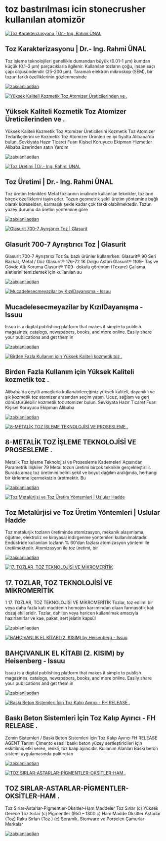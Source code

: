 # toz bastırılması icin stonecrusher kullanılan atomizör
<a href="https://mnn.zoosnet.net/LR/Chatpre.aspx?id=MNN94995150&p=https://topgrinding.com/" target="_blank">![Toz Karakterizasyonu | Dr.- lng. Rahmi ÜNAL](https://github.com/technlg/images/blob/main/10.jpg)</a>
## Toz Karakterizasyonu | Dr.- lng. Rahmi ÜNAL
Toz işleme teknolojileri genellikle dumandan büyük (0.01-1 µm) kumdan küçük (0.1–3 µm) parçacıklarla ilgilenir. Kullanılan tozların çoğu, insan saçı çapı ölçüsündendir (25-200 µm). Taramalı elektron mikroskop (SEM), bir tozun farklı özelliklerinin gözlenmesinde
<a href="https://mnn.zoosnet.net/LR/Chatpre.aspx?id=MNN94995150&p=https://topgrinding.com/" target="_blank"><img src="https://github.com/technlg/images/raw/main/chat11.jpg" alt="zaixianliaotian"/></a><a href="//whatsapp.shibangsoft.com/WhatsApp.php" ><img src="https://github.com/technlg/images/raw/main/chat11.png" alt=""></a>
<a href="https://mnn.zoosnet.net/LR/Chatpre.aspx?id=MNN94995150&p=https://topgrinding.com/" target="_blank">![Yüksek Kaliteli Kozmetik Toz Atomizer Üreticilerinden ve .](https://github.com/technlg/images/blob/main/56.jpg)</a>
## Yüksek Kaliteli Kozmetik Toz Atomizer Üreticilerinden ve .
Yüksek Kaliteli Kozmetik Toz Atomizer Üreticilerini Kozmetik Toz Atomizer Tedarikçilerini ve Kozmetik Toz Atomizer Ürünleri en iyi fiyatta Alibaba'da bulun. Sevkiyata Hazır Ticaret Fuarı Kişisel Koruyucu Ekipman Hizmetler Alibaba üzerinden satın Yardım
<a href="https://mnn.zoosnet.net/LR/Chatpre.aspx?id=MNN94995150&p=https://topgrinding.com/" target="_blank"><img src="https://github.com/technlg/images/raw/main/chat11.jpg" alt="zaixianliaotian"/></a><a href="//whatsapp.shibangsoft.com/WhatsApp.php" ><img src="https://github.com/technlg/images/raw/main/chat11.png" alt=""></a>
<a href="https://mnn.zoosnet.net/LR/Chatpre.aspx?id=MNN94995150&p=https://topgrinding.com/" target="_blank">![Toz Üretimi | Dr.- lng. Rahmi ÜNAL](https://github.com/technlg/images/blob/main/9.jpg)</a>
## Toz Üretimi | Dr.- lng. Rahmi ÜNAL
Toz üretim teknikleri Metal tozlarının imalinde kullanılan teknikler, tozların birçok özelliklerini tayin eder. Tozun geometrik şekli üretim yöntemine bağlı olarak küreselden, karmaşık şekle kadar çok farklı olabilmektedir. Tozun yüzey durumu da üretim yöntemine göre 
<a href="https://mnn.zoosnet.net/LR/Chatpre.aspx?id=MNN94995150&p=https://topgrinding.com/" target="_blank"><img src="https://github.com/technlg/images/raw/main/chat11.jpg" alt="zaixianliaotian"/></a><a href="//whatsapp.shibangsoft.com/WhatsApp.php" ><img src="https://github.com/technlg/images/raw/main/chat11.png" alt=""></a>
<a href="https://mnn.zoosnet.net/LR/Chatpre.aspx?id=MNN94995150&p=https://topgrinding.com/" target="_blank">![Glasurit 700-7 Ayrıştırıcı Toz | Glasurit](https://github.com/technlg/images/blob/main/13.jpg)</a>
## Glasurit 700-7 Ayrıştırıcı Toz | Glasurit
Glasurit 700-7 Ayrıştırıcı Toz Su bazlı ürünler kullanırken: Glasurit® 90 Seri Bazkat, Metal / Düz Glasurit® 176-72 1K Dolgu Astarı Glasurit® 1109- Taş ve Gövde Altı Koruma Glasurit® 1109- dokulu görünüm (Texure) Çalışma aletlerini temizlemek için kullanılan su 
<a href="https://mnn.zoosnet.net/LR/Chatpre.aspx?id=MNN94995150&p=https://topgrinding.com/" target="_blank"><img src="https://github.com/technlg/images/raw/main/chat11.jpg" alt="zaixianliaotian"/></a><a href="//whatsapp.shibangsoft.com/WhatsApp.php" ><img src="https://github.com/technlg/images/raw/main/chat11.png" alt=""></a>
<a href="https://mnn.zoosnet.net/LR/Chatpre.aspx?id=MNN94995150&p=https://topgrinding.com/" target="_blank">![Mucadelesecmeyazilar by KızılDayanışma - Issuu](https://github.com/technlg/images/blob/main/27.jpg)</a>
## Mucadelesecmeyazilar by KızılDayanışma - Issuu
Issuu is a digital publishing platform that makes it simple to publish magazines, catalogs, newspapers, books, and more online. Easily share your publications and get them in 
<a href="https://mnn.zoosnet.net/LR/Chatpre.aspx?id=MNN94995150&p=https://topgrinding.com/" target="_blank"><img src="https://github.com/technlg/images/raw/main/chat11.jpg" alt="zaixianliaotian"/></a><a href="//whatsapp.shibangsoft.com/WhatsApp.php" ><img src="https://github.com/technlg/images/raw/main/chat11.png" alt=""></a>
<a href="https://mnn.zoosnet.net/LR/Chatpre.aspx?id=MNN94995150&p=https://topgrinding.com/" target="_blank">![Birden Fazla Kullanım için Yüksek Kaliteli kozmetik toz .](https://github.com/technlg/images/blob/main/19.jpg)</a>
## Birden Fazla Kullanım için Yüksek Kaliteli kozmetik toz .
Alibaba'da çeşitli amaçlarla kullanabileceğiniz yüksek kaliteli, dayanıklı ve şık kozmetik toz atomizer arasından seçim yapın. Ucuz, sağlam ve geri dönüştürülebilir kozmetik toz atomizer bulun. Sevkiyata Hazır Ticaret Fuarı Kişisel Koruyucu Ekipman Alibaba
<a href="https://mnn.zoosnet.net/LR/Chatpre.aspx?id=MNN94995150&p=https://topgrinding.com/" target="_blank"><img src="https://github.com/technlg/images/raw/main/chat11.jpg" alt="zaixianliaotian"/></a><a href="//whatsapp.shibangsoft.com/WhatsApp.php" ><img src="https://github.com/technlg/images/raw/main/chat11.png" alt=""></a>
<a href="https://mnn.zoosnet.net/LR/Chatpre.aspx?id=MNN94995150&p=https://topgrinding.com/" target="_blank">![8-METALİK TOZ İŞLEME TEKNOLOJİSİ VE PROSESLEME .](https://github.com/technlg/images/blob/main/22.jpg)</a>
## 8-METALİK TOZ İŞLEME TEKNOLOJİSİ VE PROSESLEME .
Metalik Toz İşleme Teknolojisi ve Prosesleme Kademeleri Açısından Parametrik İlişkiler 79 Metal tozun üretimi birçok teknikle gerçekleştirilir. Burada amaç toz üretimini belirli şekil ve boyut dağılım aralığında, herhangi bir kirlenme içermeksizin üretmektir. Bu
<a href="https://mnn.zoosnet.net/LR/Chatpre.aspx?id=MNN94995150&p=https://topgrinding.com/" target="_blank"><img src="https://github.com/technlg/images/raw/main/chat11.jpg" alt="zaixianliaotian"/></a><a href="//whatsapp.shibangsoft.com/WhatsApp.php" ><img src="https://github.com/technlg/images/raw/main/chat11.png" alt=""></a>
<a href="https://mnn.zoosnet.net/LR/Chatpre.aspx?id=MNN94995150&p=https://topgrinding.com/" target="_blank">![Toz Metalürjisi ve Toz Üretim Yöntemleri | Uslular Hadde](https://github.com/technlg/images/blob/main/66.jpg)</a>
## Toz Metalürjisi ve Toz Üretim Yöntemleri | Uslular Hadde
Toz metalurjik tozların üretiminde atomizasyon, mekanik alaşımlama, öğütme, elektroliz ve kimyasal indirgenme yöntemleri kullanılmaktadır. Endüstride kullanılan tozların % 60'dan fazlası atomizasyon yöntemi ile üretilmektedir. Atomizasyon ile toz üretimi, bir 
<a href="https://mnn.zoosnet.net/LR/Chatpre.aspx?id=MNN94995150&p=https://topgrinding.com/" target="_blank"><img src="https://github.com/technlg/images/raw/main/chat11.jpg" alt="zaixianliaotian"/></a><a href="//whatsapp.shibangsoft.com/WhatsApp.php" ><img src="https://github.com/technlg/images/raw/main/chat11.png" alt=""></a>
<a href="https://mnn.zoosnet.net/LR/Chatpre.aspx?id=MNN94995150&p=https://topgrinding.com/" target="_blank">![17. TOZLAR, TOZ TEKNOLOJİSİ VE MİKROMERİTİK](https://github.com/technlg/images/blob/main/54.jpg)</a>
## 17. TOZLAR, TOZ TEKNOLOJİSİ VE MİKROMERİTİK
1 17. TOZLAR, TOZ TEKNOLOJİSİ VE MİKROMERİTİK Tozlar, toz edilmi bir veya daha fazla katı maddenin homojen karıımından oluan farmasötik katı dozaj ekilleridir. Tozlar, dahilen veya haricen kullanılmak amacıyla hazırlanırlar ve kae, paket, sert jelatin kapsül
<a href="https://mnn.zoosnet.net/LR/Chatpre.aspx?id=MNN94995150&p=https://topgrinding.com/" target="_blank"><img src="https://github.com/technlg/images/raw/main/chat11.jpg" alt="zaixianliaotian"/></a><a href="//whatsapp.shibangsoft.com/WhatsApp.php" ><img src="https://github.com/technlg/images/raw/main/chat11.png" alt=""></a>
<a href="https://mnn.zoosnet.net/LR/Chatpre.aspx?id=MNN94995150&p=https://topgrinding.com/" target="_blank">![BAHÇIVANLIK EL KİTABI (2. KISIM) by Heisenberg - Issuu](https://github.com/technlg/images/blob/main/60.jpg)</a>
## BAHÇIVANLIK EL KİTABI (2. KISIM) by Heisenberg - Issuu
Issuu is a digital publishing platform that makes it simple to publish magazines, catalogs, newspapers, books, and more online. Easily share your publications and get them in 
<a href="https://mnn.zoosnet.net/LR/Chatpre.aspx?id=MNN94995150&p=https://topgrinding.com/" target="_blank"><img src="https://github.com/technlg/images/raw/main/chat11.jpg" alt="zaixianliaotian"/></a><a href="//whatsapp.shibangsoft.com/WhatsApp.php" ><img src="https://github.com/technlg/images/raw/main/chat11.png" alt=""></a>
<a href="https://mnn.zoosnet.net/LR/Chatpre.aspx?id=MNN94995150&p=https://topgrinding.com/" target="_blank">![Baskı Beton Sistemleri İçin Toz Kalıp Ayırıcı - FH RELEASE .](https://github.com/technlg/images/blob/main/37.jpg)</a>
## Baskı Beton Sistemleri İçin Toz Kalıp Ayırıcı - FH RELEASE .
Zemin Sistemleri / Baskı Beton Sistemleri İçin Toz Kalıp Ayırıcı FH RELEASE AGENT Tanımı Çimento esaslı baskı beton yüzey sertleştiricileri için eskitilmiş etki veren, renkli, toz kalıp ayırıcıdır. Kullanım Alanları Baskı beton sistemi uygulamasında poliüretan
<a href="https://mnn.zoosnet.net/LR/Chatpre.aspx?id=MNN94995150&p=https://topgrinding.com/" target="_blank"><img src="https://github.com/technlg/images/raw/main/chat11.jpg" alt="zaixianliaotian"/></a><a href="//whatsapp.shibangsoft.com/WhatsApp.php" ><img src="https://github.com/technlg/images/raw/main/chat11.png" alt=""></a>
<a href="https://mnn.zoosnet.net/LR/Chatpre.aspx?id=MNN94995150&p=https://topgrinding.com/" target="_blank">![TOZ SIRLAR-ASTARLAR-PİGMENTLER-OKSİTLER-HAM .](https://github.com/technlg/images/blob/main/9.jpg)</a>
## TOZ SIRLAR-ASTARLAR-PİGMENTLER-OKSİTLER-HAM .
Toz Sırlar-Astarlar-Pigmentler-Oksitler-Ham Maddeler Toz Sırlar (c) Yüksek Derece Toz Sırlar (c) Pigmentler (950 – 1300 c) Ham Madde Oksitler Astarlar (Toz) Raku Sırları (Toz ) (c) Seramik, Stonware ve Porselen Çamurlar Markalar 
<a href="https://mnn.zoosnet.net/LR/Chatpre.aspx?id=MNN94995150&p=https://topgrinding.com/" target="_blank"><img src="https://github.com/technlg/images/raw/main/chat11.jpg" alt="zaixianliaotian"/></a><a href="//whatsapp.shibangsoft.com/WhatsApp.php" ><img src="https://github.com/technlg/images/raw/main/chat11.png" alt=""></a>
